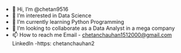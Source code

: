 - 👋 Hi, I’m @chetan9516
- 👀 I’m interested in Data Science
- 🌱 I’m currently learning Python Programming
- 💞️ I’m looking to collaborate as a Data Analyst in a mega company
- 📫 How to reach me
Email - chetanchauhan1512000@gmail.com
LinkedIn -https: chetanchauhan2

<!---
chetan9516/chetan9516 is a ✨ special ✨ repository because its `README.md` (this file) appears on your GitHub profile.
You can click the Preview link to take a look at your changes.
--->

